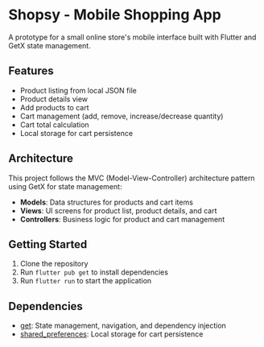 # Shopsy - Mobile Shopping App

A prototype for a small online store's mobile interface built with Flutter and GetX state management.

## Features

- Product listing from local JSON file
- Product details view
- Add products to cart
- Cart management (add, remove, increase/decrease quantity)
- Cart total calculation
- Local storage for cart persistence

## Architecture

This project follows the MVC (Model-View-Controller) architecture pattern using GetX for state management:

- **Models**: Data structures for products and cart items
- **Views**: UI screens for product list, product details, and cart
- **Controllers**: Business logic for product and cart management

## Getting Started

1. Clone the repository
2. Run `flutter pub get` to install dependencies
3. Run `flutter run` to start the application

## Dependencies

- [get](https://pub.dev/packages/get): State management, navigation, and dependency injection
- [shared_preferences](https://pub.dev/packages/shared_preferences): Local storage for cart persistence
